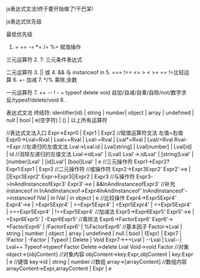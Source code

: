 js表达式文法!终于要开始做了!干巴呆!

js表达式优先级

最低优先级
1. = += -= *= /= %= 赋值操作

三元运算符
2. ?: 三元条件表达式

二元运算符
3. || 或
4. && 与
instanceof in
5. === !== <= > < >= == !=比较运算
6. +- 加减
7. */% 乘除,余数

一元运算符
7. ++ --  ! - ~ typeof delete void 自加/自减/自乘/自除/not/数字求反/typeof/delete/void
8. .

表达式文法
终结符: identifier(id) | string | number|  object | array | undefined | null | bool | e(空字符) | () |  以上所有运算符

//表达式文法入口
Expr->Expr0 | Expr1 | Expr2
//赋值运算符文法 左值=右值
Expr0->Lval=Rval | Lval+=Rval | Lval-=Rval | Lval*=Rval | Lval/=Rval
Rval->Expr
//左递归的左值文法
Lval->Lval.id | Lval[string] | Lval[number] | Lval[id] | id
//消除左递归的左值文法
Lval->idLval' | (Lval)
Lval'->.idLval' | [string]Lval' | [number]Lval' | [id]Lval'| [bool]Lval' | e
//三元操作符
Expr1->Expr2?Expr1:Expr1 | Expr2
//二元操作符
//或操作符
Expr2->Expr3Expr2'
Expr2'->e | ||Expr3Expr2'
Expr->Expr3||Expr2 | Expr3
//与操作符
Expr3->InAndInstanceofExpr3'
Expr3'->e | &&InAndInstanceofExpr3'
//补充 instanceof in
InAndInstanceof->Expr4InAndInstanceof'
InAndInstanceof'->instanceof lVal | in lVal | in object | e
//比较操作
Expr4->Expr5Expr4'
Expr4'->e | >Expr5Expr4' | >=Expr5Expr4' | <Expr5Expr4' | <=Expr5Expr4' | ===Expr5Expr4' | !==Expr5Expr4'
//加减法
Expr5->Expr6Expr5'
Expr5'->e | +Expr6Expr5' | -Expr6Expr5'
//乘除法
Expr6->FactorExpr6'
Expr6'-> *FactorExpr6' | /FactorExpr6' | %FactorExpr6'
//基本因子
Factor->Lval | string | number | object | array | undefined | null | bool | (Expr) | Expr7 | !Factor | -Factor | Typeof | Delete | Void
Expr7->++Lval | --Lval | Lval--| Lval++
Typeof->typeof Factor
Delete->delete Lval
Void->void Factor
//对象
object->{objContent}
//对象内容
objContent->key:Expr,objContent | key:Expr | e
//键值
key->id | string | number
//数组
array->[arrayContent]
//数组内容
arrayContent->Expr,arrayContent | Expr | e